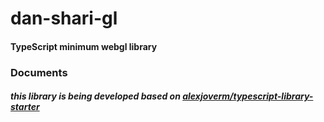 # dan-shari-gl

#### TypeScript minimum webgl library

### Documents

##### this library is being developed based on [alexjoverm/typescript-library-starter](alexjoverm/typescript-library-starter)
